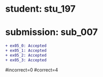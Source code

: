 # student: stu_197
# submission: sub_007

```diff
+ ex05_0: Accepted
+ ex05_1: Accepted
+ ex05_2: Accepted
+ ex05_3: Accepted
```
#incorrect=0
#correct=4
